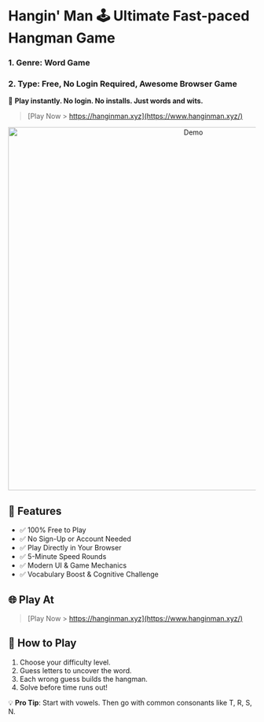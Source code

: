 # Hangin' Man 🕹️ Ultimate Fast-paced Hangman Game 
### 1. Genre: Word Game 
### 2. Type: Free, No Login Required, Awesome Browser Game

🎯 **Play instantly. No login. No installs. Just words and wits.**

> [Play Now > https://hanginman.xyz](https://www.hanginman.xyz/)

<p align="center">
  <img src="https://i.imgur.com/WpFh7oG.png" alt="Demo" width="738">
</p>

## 🚀 Features

- ✅ 100% Free to Play
- ✅ No Sign-Up or Account Needed
- ✅ Play Directly in Your Browser
- ✅ 5-Minute Speed Rounds
- ✅ Modern UI & Game Mechanics
- ✅ Vocabulary Boost & Cognitive Challenge

## 🌐 Play At

> [Play Now > https://hanginman.xyz](https://www.hanginman.xyz/)

## 🧠 How to Play

1. Choose your difficulty level.
2. Guess letters to uncover the word.
3. Each wrong guess builds the hangman.
4. Solve before time runs out!

💡 **Pro Tip**: Start with vowels. Then go with common consonants like T, R, S, N.
